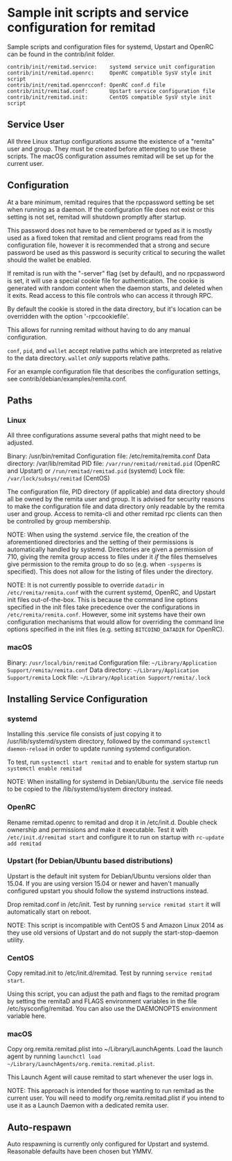 Sample init scripts and service configuration for remitad
==========================================================

Sample scripts and configuration files for systemd, Upstart and OpenRC
can be found in the contrib/init folder.

    contrib/init/remitad.service:    systemd service unit configuration
    contrib/init/remitad.openrc:     OpenRC compatible SysV style init script
    contrib/init/remitad.openrcconf: OpenRC conf.d file
    contrib/init/remitad.conf:       Upstart service configuration file
    contrib/init/remitad.init:       CentOS compatible SysV style init script

Service User
---------------------------------

All three Linux startup configurations assume the existence of a "remita" user
and group.  They must be created before attempting to use these scripts.
The macOS configuration assumes remitad will be set up for the current user.

Configuration
---------------------------------

At a bare minimum, remitad requires that the rpcpassword setting be set
when running as a daemon.  If the configuration file does not exist or this
setting is not set, remitad will shutdown promptly after startup.

This password does not have to be remembered or typed as it is mostly used
as a fixed token that remitad and client programs read from the configuration
file, however it is recommended that a strong and secure password be used
as this password is security critical to securing the wallet should the
wallet be enabled.

If remitad is run with the "-server" flag (set by default), and no rpcpassword is set,
it will use a special cookie file for authentication. The cookie is generated with random
content when the daemon starts, and deleted when it exits. Read access to this file
controls who can access it through RPC.

By default the cookie is stored in the data directory, but it's location can be overridden
with the option '-rpccookiefile'.

This allows for running remitad without having to do any manual configuration.

`conf`, `pid`, and `wallet` accept relative paths which are interpreted as
relative to the data directory. `wallet` *only* supports relative paths.

For an example configuration file that describes the configuration settings,
see contrib/debian/examples/remita.conf.

Paths
---------------------------------

### Linux

All three configurations assume several paths that might need to be adjusted.

Binary:              /usr/bin/remitad
Configuration file:  /etc/remita/remita.conf
Data directory:      /var/lib/remitad
PID file:            `/var/run/remitad/remitad.pid` (OpenRC and Upstart) or `/run/remitad/remitad.pid` (systemd)
Lock file:           `/var/lock/subsys/remitad` (CentOS)

The configuration file, PID directory (if applicable) and data directory
should all be owned by the remita user and group.  It is advised for security
reasons to make the configuration file and data directory only readable by the
remita user and group.  Access to remita-cli and other remitad rpc clients
can then be controlled by group membership.

NOTE: When using the systemd .service file, the creation of the aforementioned
directories and the setting of their permissions is automatically handled by
systemd. Directories are given a permission of 710, giving the remita group
access to files under it _if_ the files themselves give permission to the
remita group to do so (e.g. when `-sysperms` is specified). This does not allow
for the listing of files under the directory.

NOTE: It is not currently possible to override `datadir` in
`/etc/remita/remita.conf` with the current systemd, OpenRC, and Upstart init
files out-of-the-box. This is because the command line options specified in the
init files take precedence over the configurations in
`/etc/remita/remita.conf`. However, some init systems have their own
configuration mechanisms that would allow for overriding the command line
options specified in the init files (e.g. setting `BITCOIND_DATADIR` for
OpenRC).

### macOS

Binary:              `/usr/local/bin/remitad`
Configuration file:  `~/Library/Application Support/remita/remita.conf`
Data directory:      `~/Library/Application Support/remita`
Lock file:           `~/Library/Application Support/remita/.lock`

Installing Service Configuration
-----------------------------------

### systemd

Installing this .service file consists of just copying it to
/usr/lib/systemd/system directory, followed by the command
`systemctl daemon-reload` in order to update running systemd configuration.

To test, run `systemctl start remitad` and to enable for system startup run
`systemctl enable remitad`

NOTE: When installing for systemd in Debian/Ubuntu the .service file needs to be copied to the /lib/systemd/system directory instead.

### OpenRC

Rename remitad.openrc to remitad and drop it in /etc/init.d.  Double
check ownership and permissions and make it executable.  Test it with
`/etc/init.d/remitad start` and configure it to run on startup with
`rc-update add remitad`

### Upstart (for Debian/Ubuntu based distributions)

Upstart is the default init system for Debian/Ubuntu versions older than 15.04. If you are using version 15.04 or newer and haven't manually configured upstart you should follow the systemd instructions instead.

Drop remitad.conf in /etc/init.  Test by running `service remitad start`
it will automatically start on reboot.

NOTE: This script is incompatible with CentOS 5 and Amazon Linux 2014 as they
use old versions of Upstart and do not supply the start-stop-daemon utility.

### CentOS

Copy remitad.init to /etc/init.d/remitad. Test by running `service remitad start`.

Using this script, you can adjust the path and flags to the remitad program by
setting the remitaD and FLAGS environment variables in the file
/etc/sysconfig/remitad. You can also use the DAEMONOPTS environment variable here.

### macOS

Copy org.remita.remitad.plist into ~/Library/LaunchAgents. Load the launch agent by
running `launchctl load ~/Library/LaunchAgents/org.remita.remitad.plist`.

This Launch Agent will cause remitad to start whenever the user logs in.

NOTE: This approach is intended for those wanting to run remitad as the current user.
You will need to modify org.remita.remitad.plist if you intend to use it as a
Launch Daemon with a dedicated remita user.

Auto-respawn
-----------------------------------

Auto respawning is currently only configured for Upstart and systemd.
Reasonable defaults have been chosen but YMMV.
